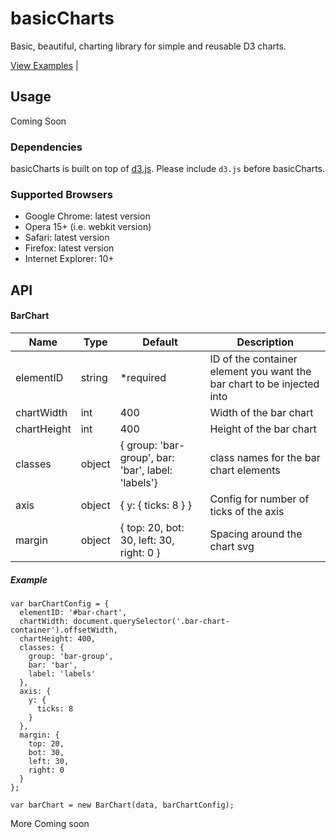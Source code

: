 basicCharts
=======

Basic, beautiful, charting library for simple and reusable D3 charts.

[View Examples](http://kyh.io/D3/dist/) | 

## Usage
Coming Soon

### Dependencies
basicCharts is built on top of [d3.js](http://d3js.org/). Please include `d3.js` before basicCharts.

### Supported Browsers
* Google Chrome: latest version
* Opera 15+ (i.e. webkit version)
* Safari: latest version
* Firefox: latest version
* Internet Explorer: 10+

## API
#### BarChart
|     Name      |      Type     |   Default     |  Description  |
| ------------- | ------------- | ------------- | ------------- |
| elementID     | string        | *required     | ID of the container element you want the bar chart to be injected into  |
| chartWidth    | int           | 400           | Width of the bar chart  |
| chartHeight   | int           | 400           | Height of the bar chart  |
| classes       | object        | { group: 'bar-group', bar: 'bar', label: 'labels'} | class names for the bar chart elements |
| axis          | object        | { y: { ticks: 8 } } | Config for number of ticks of the axis  |
| margin        | object        | { top: 20, bot: 30, left: 30, right: 0 } | Spacing around the chart svg  |

##### Example

    var barChartConfig = {
      elementID: '#bar-chart',
      chartWidth: document.querySelector('.bar-chart-container').offsetWidth,
      chartHeight: 400,
      classes: {
        group: 'bar-group',
        bar: 'bar',
        label: 'labels'
      },
      axis: {
        y: {
          ticks: 8
        }
      },
      margin: {
        top: 20,
        bot: 30,
        left: 30,
        right: 0
      }
    };

    var barChart = new BarChart(data, barChartConfig);

More Coming soon
